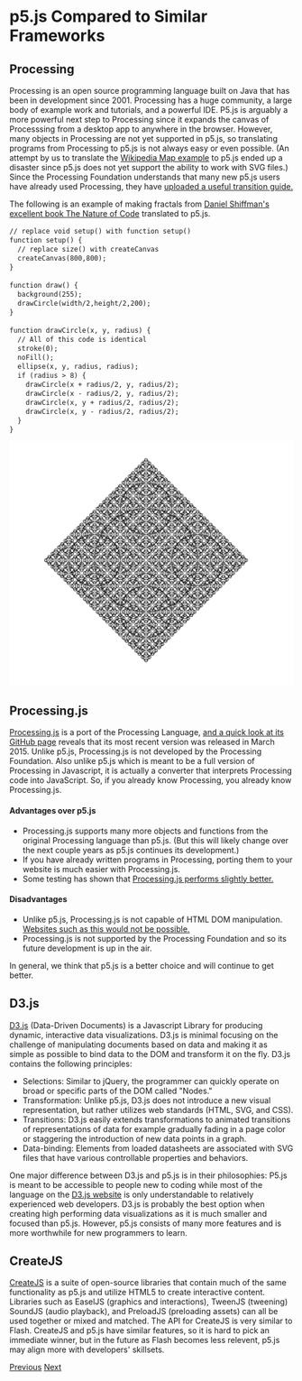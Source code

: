 # p5.js Compared to Similar Frameworks

## Processing

Processing is an open source programming language built on Java that has been in development since 2001. Processing has a huge community, a large body of example work and tutorials, and a powerful IDE. P5.js is arguably a more powerful next step to Processing since it expands the canvas of Processsing from a desktop app to anywhere in the browser. However, many objects in Processing are not yet supported in p5.js, so translating programs from Processing to p5.js is not always easy or even possible. (An attempt by us to translate the [Wikipedia Map example](https://en.wikipedia.org/wiki/Processing_(programming_language)) to p5.js ended up a disaster since p5.js does not yet support the ability to work with SVG files.) Since the Processing Foundation understands that many new p5.js users have already used Processing, they have [uploaded a useful transition guide.](https://github.com/processing/p5.js/wiki/Processing-transition)

The following is an example of making fractals from [Daniel Shiffman's excellent book The Nature of Code](http://natureofcode.com/book/chapter-8-fractals/) translated to p5.js.

```
// replace void setup() with function setup()
function setup() {
  // replace size() with createCanvas
  createCanvas(800,800); 
}
 
function draw() {
  background(255);
  drawCircle(width/2,height/2,200);
}
 
function drawCircle(x, y, radius) {
  // All of this code is identical
  stroke(0);
  noFill();
  ellipse(x, y, radius, radius);
  if (radius > 8) {
    drawCircle(x + radius/2, y, radius/2);
    drawCircle(x - radius/2, y, radius/2);
    drawCircle(x, y + radius/2, radius/2);
    drawCircle(x, y - radius/2, radius/2);
  }
}
```

![Fractal Image](https://github.com/rabin2360/Presentation3/blob/master/Presentation3/ProcessingExample.png)

## Processing.js

[Processing.js]((http://processingjs.org) ) is a port of the Processing Language, [and a quick look at its GitHub page](https://github.com/processing-js/processing-js/) reveals that its most recent version was released in March 2015. Unlike p5.js, Processing.js is not developed by the Processing Foundation. Also unlike p5.js which is meant to be a full version of Processing in Javascript, it is actually a converter that interprets Processing code into JavaScript. So, if you already know Processing, you already know Processing.js.

#### Advantages over p5.js

* Processing.js supports many more objects and functions from the original Processing language than p5.js. (But this will likely change over the next couple years as p5.js continues its development.)
* If you have already written programs in Processing, porting them to your website is much easier with Processing.js.
* Some testing has shown that [Processing.js performs slightly better.](http://www.sitepoint.com/processing-js-vs-p5-js-whats-difference/)

#### Disadvantages

* Unlike p5.js, Processing.js is not capable of HTML DOM manipulation. [Websites such as this would not be possible.](http://p5play.molleindustria.org)
* Processing.js is not supported by the Processing Foundation and so its future development is up in the air.

In general, we think that p5.js is a better choice and will continue to get better.

## D3.js

[D3.js](http://d3js.org) (Data-Driven Documents) is a Javascript Library for producing dynamic, interactive data visualizations. D3.js is minimal focusing on the challenge of manipulating documents based on data and making it as simple as possible to bind data to the DOM and transform it on the fly. D3.js contains the following principles:
* Selections: Similar to jQuery, the programmer can quickly operate on broad or specific parts of the DOM called "Nodes."
* Transformation: Unlike p5.js, D3.js does not introduce a new visual representation, but rather utilizes web standards (HTML, SVG, and CSS).
* Transitions: D3.js easily extends transformations to animated transitions of representations of data for example gradually fading in a page color or staggering the introduction of new data points in a graph.
* Data-binding: Elements from loaded datasheets are associated with SVG files that have various controllable properties and behaviors.

One major difference between D3.js and p5.js is in their philosophies: P5.js is meant to be accessible to people new to coding while most of the language on the [D3.js website](http://d3js.org) is only understandable to relatively experienced web developers. D3.js is probably the best option when creating high performing data visualizations as it is much smaller and focused than p5.js. However, p5.js consists of many more features and is more worthwhile for new programmers to learn.

## CreateJS

[CreateJS](http://www.createjs.com) is a suite of open-source libraries that contain much of the same functionality as p5.js  and utilize HTML5 to create interactive content. Libraries such as EaselJS (graphics and interactions), TweenJS (tweening) SoundJS (audio playback), and PreloadJS (preloading assets) can all be used together or mixed and matched. The API for CreateJS is very similar to Flash. CreateJS and p5.js have similar features, so it is hard to pick an immediate winner, but in the future as Flash becomes less relevent, p5.js may align more with developers' skillsets. 

[Previous](https://github.com/rabin2360/Presentation3/blob/master/p5Addons.md) [Next](https://github.com/rabin2360/Presentation3/blob/master/Conclusion.md)
